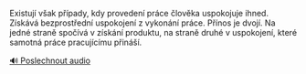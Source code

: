 
Existují však případy, kdy provedení práce člověka uspokojuje ihned. Získává bezprostřední uspokojení z vykonání práce. Přínos je dvojí. Na jedné straně spočívá v získání produktu, na straně druhé v uspokojení, které samotná práce pracujícímu přináší.

[🔊 Poslechnout audio](/data/7-paragraphs/audio/chapter_33/para_004-Existuj-vak-ppady-kdy-proveden-prce-lovka.mp3)
